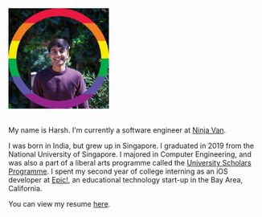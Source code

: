 <img src="profilepicture.jpeg" width="200">

<br />
<br />

My name is Harsh. I'm currently a software engineer at [Ninja Van](https://www.ninjavan.co/en-sg/about-us).


I was born in India, but grew up in Singapore. I graduated in 2019 from the National University of Singapore. I majored in Computer Engineering, and was also a part of a liberal arts programme called the [University Scholars Programme](http://www.usp.nus.edu.sg). I spent my second year of college interning as an iOS developer at [Epic!](www.getepic.com), an educational technology start-up in the Bay Area, California.


You can view my resume [here](./resume.md).
